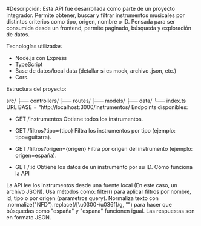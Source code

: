 #Descripción:
Esta API fue desarrollada como parte de un proyecto integrador. Permite obtener, buscar y filtrar instrumentos musicales por distintos criterios como tipo, origen, nombre o ID. Pensada para ser consumida desde un frontend, permite paginado, búsqueda y exploración de datos.

Tecnologías utilizadas
- Node.js con Express
- TypeScript
- Base de datos/local data (detallar si es mock, archivo .json, etc.)
- Cors.

Estructura del proyecto:

src/
├── controllers/
├── routes/
├── models/
├── data/
└── index.ts
URL BASE = "http://localhost:3000/instrumentos/
Endpoints disponibles:
- GET /instrumentos
   Obtiene todos los instrumentos.

- GET /filtros?tipo={tipo}
   Filtra los instrumentos por tipo (ejemplo: tipo=guitarra).

- GET /filtros?origen={origen}
   Filtra por origen del instrumento (ejemplo: origen=españa).

- GET /:id
   Obtiene los datos de un instrumento por su ID.
   Cómo funciona la API
  
La API lee los instrumentos desde una fuente local (En este caso, un archivo JSON). Usa métodos como:
filter() para aplicar filtros por nombre, id, tipo o por origen (parametros query).
Normaliza texto con .normalize("NFD").replace(/[\u0300-\u036f]/g, "") para hacer que búsquedas como "españa" y "espana" funcionen igual.
Las respuestas son en formato JSON.


   
